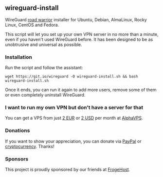 ## wireguard-install
WireGuard [road warrior](http://en.wikipedia.org/wiki/Road_warrior_%28computing%29) installer for Ubuntu, Debian, AlmaLinux, Rocky Linux, CentOS and Fedora.

This script will let you set up your own VPN server in no more than a minute, even if you haven't used WireGuard before. It has been designed to be as unobtrusive and universal as possible.

### Installation
Run the script and follow the assistant:

`wget https://git.io/wireguard -O wireguard-install.sh && bash wireguard-install.sh`

Once it ends, you can run it again to add more users, remove some of them or even completely uninstall WireGuard.

### I want to run my own VPN but don't have a server for that
You can get a VPS from just [2 EUR](https://alphavps.com/clients/aff.php?aff=474&pid=457&currency=1) or [2 USD](https://alphavps.com/clients/aff.php?aff=474&pid=457&currency=6) per month at [AlphaVPS](https://alphavps.com/clients/aff.php?aff=474&pid=457&currency=1).

### Donations
If you want to show your appreciation, you can donate via [PayPal](https://www.paypal.com/cgi-bin/webscr?cmd=_s-xclick&hosted_button_id=VBAYDL34Z7J6L) or [cryptocurrency](https://pastebin.com/raw/M2JJpQpC). Thanks!

### Sponsors
This project is proudly sponsored by our friends at [FrogeHost](https://froge.host/?utm_source=nyr).